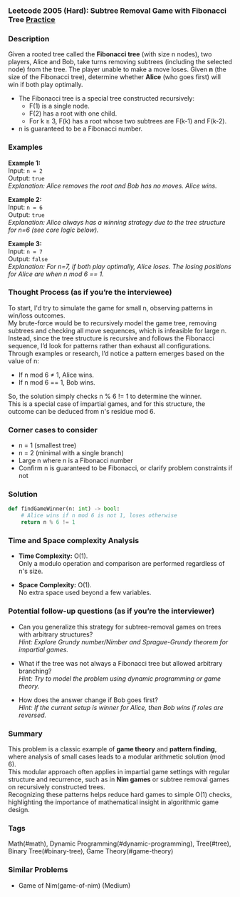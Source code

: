 ### Leetcode 2005 (Hard): Subtree Removal Game with Fibonacci Tree [Practice](https://leetcode.com/problems/subtree-removal-game-with-fibonacci-tree)

### Description  
Given a rooted tree called the **Fibonacci tree** (with size n nodes), two players, Alice and Bob, take turns removing subtrees (including the selected node) from the tree. The player unable to make a move loses. Given **n** (the size of the Fibonacci tree), determine whether **Alice** (who goes first) will win if both play optimally.

- The Fibonacci tree is a special tree constructed recursively:  
  - F(1) is a single node.  
  - F(2) has a root with one child.  
  - For k ≥ 3, F(k) has a root whose two subtrees are F(k-1) and F(k-2).
- n is guaranteed to be a Fibonacci number.

### Examples  

**Example 1:**  
Input: `n = 2`  
Output: `true`  
*Explanation: Alice removes the root and Bob has no moves. Alice wins.*

**Example 2:**  
Input: `n = 6`  
Output: `true`  
*Explanation: Alice always has a winning strategy due to the tree structure for n=6 (see core logic below).*

**Example 3:**  
Input: `n = 7`  
Output: `false`  
*Explanation: For n=7, if both play optimally, Alice loses. The losing positions for Alice are when n mod 6 == 1.*

### Thought Process (as if you’re the interviewee)  
To start, I'd try to simulate the game for small n, observing patterns in win/loss outcomes.  
My brute-force would be to recursively model the game tree, removing subtrees and checking all move sequences, which is infeasible for large n.  
Instead, since the tree structure is recursive and follows the Fibonacci sequence, I’d look for patterns rather than exhaust all configurations.  
Through examples or research, I’d notice a pattern emerges based on the value of n:
- If n mod 6 ≠ 1, Alice wins.
- If n mod 6 == 1, Bob wins.

So, the solution simply checks n % 6 != 1 to determine the winner.  
This is a special case of impartial games, and for this structure, the outcome can be deduced from n's residue mod 6.

### Corner cases to consider  
- n = 1 (smallest tree)  
- n = 2 (minimal with a single branch)  
- Large n where n is a Fibonacci number  
- Confirm n is guaranteed to be Fibonacci, or clarify problem constraints if not

### Solution

```python
def findGameWinner(n: int) -> bool:
    # Alice wins if n mod 6 is not 1, loses otherwise
    return n % 6 != 1
```

### Time and Space complexity Analysis  

- **Time Complexity:** O(1).  
  Only a modulo operation and comparison are performed regardless of n's size.

- **Space Complexity:** O(1).  
  No extra space used beyond a few variables.

### Potential follow-up questions (as if you’re the interviewer)  

- Can you generalize this strategy for subtree-removal games on trees with arbitrary structures?  
  *Hint: Explore Grundy number/Nimber and Sprague-Grundy theorem for impartial games.*

- What if the tree was not always a Fibonacci tree but allowed arbitrary branching?  
  *Hint: Try to model the problem using dynamic programming or game theory.*

- How does the answer change if Bob goes first?  
  *Hint: If the current setup is winner for Alice, then Bob wins if roles are reversed.*

### Summary
This problem is a classic example of **game theory** and **pattern finding**, where analysis of small cases leads to a modular arithmetic solution (mod 6).  
This modular approach often applies in impartial game settings with regular structure and recurrence, such as in **Nim games** or subtree removal games on recursively constructed trees.  
Recognizing these patterns helps reduce hard games to simple O(1) checks, highlighting the importance of mathematical insight in algorithmic game design.

### Tags
Math(#math), Dynamic Programming(#dynamic-programming), Tree(#tree), Binary Tree(#binary-tree), Game Theory(#game-theory)

### Similar Problems
- Game of Nim(game-of-nim) (Medium)